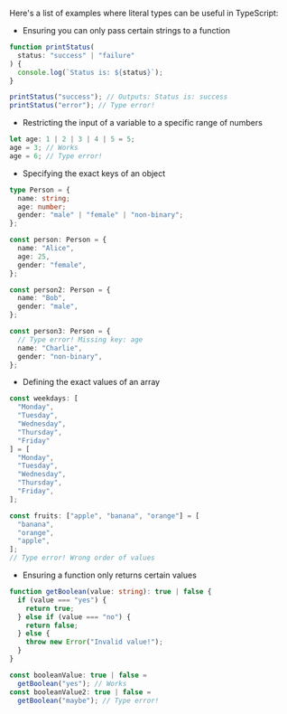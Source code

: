 Here's a list of examples where literal types can be useful in TypeScript:

- Ensuring you can only pass certain strings to a function

```typescript
function printStatus(
  status: "success" | "failure"
) {
  console.log(`Status is: ${status}`);
}

printStatus("success"); // Outputs: Status is: success
printStatus("error"); // Type error!
```

- Restricting the input of a variable to a specific range of numbers

```typescript
let age: 1 | 2 | 3 | 4 | 5 = 5;
age = 3; // Works
age = 6; // Type error!
```

- Specifying the exact keys of an object

```typescript
type Person = {
  name: string;
  age: number;
  gender: "male" | "female" | "non-binary";
};

const person: Person = {
  name: "Alice",
  age: 25,
  gender: "female",
};

const person2: Person = {
  name: "Bob",
  gender: "male",
};

const person3: Person = {
  // Type error! Missing key: age
  name: "Charlie",
  gender: "non-binary",
};
```

- Defining the exact values of an array

```typescript
const weekdays: [
  "Monday",
  "Tuesday",
  "Wednesday",
  "Thursday",
  "Friday"
] = [
  "Monday",
  "Tuesday",
  "Wednesday",
  "Thursday",
  "Friday",
];

const fruits: ["apple", "banana", "orange"] = [
  "banana",
  "orange",
  "apple",
];
// Type error! Wrong order of values
```

- Ensuring a function only returns certain values

```typescript
function getBoolean(value: string): true | false {
  if (value === "yes") {
    return true;
  } else if (value === "no") {
    return false;
  } else {
    throw new Error("Invalid value!");
  }
}

const booleanValue: true | false =
  getBoolean("yes"); // Works
const booleanValue2: true | false =
  getBoolean("maybe"); // Type error!
```
